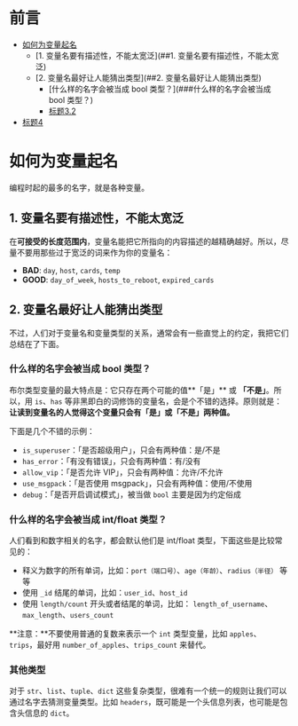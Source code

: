 # 前言

 * [如何为变量起名](#如何为变量起名)
    - [1. 变量名要有描述性，不能太宽泛](##1. 变量名要有描述性，不能太宽泛)
    - [2. 变量名最好让人能猜出类型](##2. 变量名最好让人能猜出类型)
        + [什么样的名字会被当成 bool 类型？](###什么样的名字会被当成 bool 类型？)
        + [标题3.2](#标题3.2)
  * [标题4](#标题4)

# 如何为变量起名

编程时起的最多的名字，就是各种变量。

## 1. 变量名要有描述性，不能太宽泛

在**可接受的长度范围内**，变量名能把它所指向的内容描述的越精确越好。所以，尽量不要用那些过于宽泛的词来作为你的变量名：

+ **BAD**: `day`, `host`, `cards`, `temp`
+ **GOOD**: `day_of_week`, `hosts_to_reboot`, `expired_cards`

## 2. 变量名最好让人能猜出类型

不过，人们对于变量名和变量类型的关系，通常会有一些直觉上的约定，我把它们总结在了下面。

### 什么样的名字会被当成 bool 类型？

布尔类型变量的最大特点是：它只存在两个可能的值**「是」** 或 **「不是」**。所以，用 `is`、`has` 等非黑即白的词修饰的变量名，会是个不错的选择。原则就是：**让读到变量名的人觉得这个变量只会有「是」或「不是」两种值。**

下面是几个不错的示例：

+ `is_superuser`：「是否超级用户」，只会有两种值：是/不是
+ `has_error`：「有没有错误」，只会有两种值：有/没有
+ `allow_vip`：「是否允许 VIP」，只会有两种值：允许/不允许
+ `use_msgpack`：「是否使用 msgpack」，只会有两种值：使用/不使用
+ `debug`：「是否开启调试模式」，被当做 `bool` 主要是因为约定俗成

### 什么样的名字会被当成 int/float 类型？

人们看到和数字相关的名字，都会默认他们是 int/float 类型，下面这些是比较常见的：

+ 释义为数字的所有单词，比如：`port（端口号）`、`age（年龄）`、`radius（半径）` 等等
+ 使用 `_id` 结尾的单词，比如：`user_id`、`host_id`
+ 使用 `length/count` 开头或者结尾的单词，比如： `length_of_username`、`max_length`、`users_count`

**注意：**不要使用普通的复数来表示一个 `int` 类型变量，比如 `apples`、`trips`，最好用 `number_of_apples`、`trips_count` 来替代。

### 其他类型
对于 `str`、`list`、`tuple`、`dict` 这些复杂类型，很难有一个统一的规则让我们可以通过名字去猜测变量类型。比如 `headers`，既可能是一个头信息列表，也可能是包含头信息的 `dict`。
